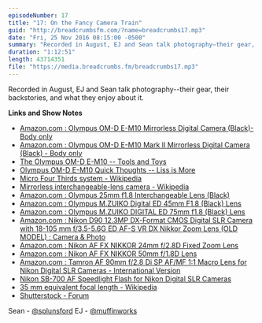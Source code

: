 ```yaml
---
episodeNumber: 17
title: "17: On the Fancy Camera Train"
guid: "http://breadcrumbsfm.com/?name=breadcrumbs17.mp3"
date: "Fri, 25 Nov 2016 08:15:00 -0500"
summary: "Recorded in August, EJ and Sean talk photography—their gear, their backstories, and what they enjoy about it."
duration: "1:12:51"
length: 43714351
file: "https://media.breadcrumbs.fm/breadcrumbs17.mp3"
---
```

Recorded in August, EJ and Sean talk photography--their gear, their backstories, and what they enjoy about it.

**Links and Show Notes** 
- [Amazon.com : Olympus OM-D E-M10 Mirrorless Digital Camera (Black)- Body only](http://www.amazon.com/dp/B00HPQ09GM/?tag=breadcrumbsfm-20)
- [Amazon.com : Olympus OM-D E-M10 Mark II Mirrorless Digital Camera (Black) - Body only](http://www.amazon.com/dp/B016LM4EE8/?tag=breadcrumbsfm-20)
- [The Olympus OM-D E-M10 -- Tools and Toys](http://toolsandtoys.net/reviews/the-olympus-om-d-e-m10/)
- [ Olympus OM-D E-M10 Quick Thoughts -- Liss is More](https://www.caseyliss.com/2014/10/24/olympus-om-d-e-m10-quick-thoughts)
- [Micro Four Thirds system - Wikipedia](https://en.wikipedia.org/wiki/Micro_Four_Thirds_system)
- [ Mirrorless interchangeable-lens camera - Wikipedia](https://en.wikipedia.org/wiki/Mirrorless_interchangeable_lens_digital_camera)
- [Amazon.com : Olympus 25mm f1.8 Interchangeable Lens (Black)](http://www.amazon.com/dp/B00HWMP0XG/?tag=breadcrumbsfm-20)
- [Amazon.com : Olympus M.ZUIKO Digital ED 45mm F1.8 (Black) Lens](http://www.amazon.com/dp/B00CI3R53W/?tag=breadcrumbsfm-20)
- [Amazon.com : Olympus M.ZUIKO DIGITAL ED 75mm f1.8 (Black) Lens](http://www.amazon.com/dp/B00CI3TQSO/?tag=breadcrumbsfm-20)
- [Amazon.com : Nikon D90 12.3MP DX-Format CMOS Digital SLR Camera with 18-105 mm f/3.5-5.6G ED AF-S VR DX Nikkor Zoom Lens (OLD MODEL) : Camera & Photo](http://www.amazon.com/dp/B001ENOZY4/?tag=breadcrumbsfm-20)
- [Amazon.com : Nikon AF FX NIKKOR 24mm f/2.8D Fixed Zoom Lens](http://www.amazon.com/dp/B00005LE6Z/?tag=breadcrumbsfm-20)
- [Amazon.com : Nikon AF FX NIKKOR 50mm f/1.8D Lens](http://www.amazon.com/dp/B00005LEN4/?tag=breadcrumbsfm-20)
- [Amazon.com : Tamron AF 90mm f/2.8 Di SP AF/MF 1:1 Macro Lens for Nikon Digital SLR Cameras - International Version](http://www.amazon.com/dp/B001FB6PKC/?tag=breadcrumbsfm-20)
- [Nikon SB-700 AF Speedlight Flash for Nikon Digital SLR Cameras](http://www.amazon.com/dp/B0042X9L6A/?tag=breadcrumbsfm-20)
- [ 35 mm equivalent focal length - Wikipedia](https://en.wikipedia.org/wiki/35_mm_equivalent_focal_length?wprov=sfsi1)
- [Shutterstock - Forum](http://forums.submit.shutterstock.com/)

Sean - [@splunsford](https://twitter.com/splunsford) EJ - [@muffinworks](https://twitter.com/muffinworks)